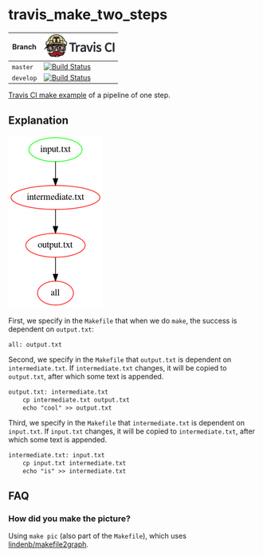 # travis_make_two_steps

Branch   |[![Travis CI logo](pics/TravisCI.png)](https://travis-ci.org)
---------|----------------------------------------------------------------------------------------------------------------------------------------------------
`master` |[![Build Status](https://travis-ci.org/richelbilderbeek/travis_make_two_steps.svg?branch=master)](https://travis-ci.org/richelbilderbeek/travis_make_two_steps)
`develop`|[![Build Status](https://travis-ci.org/richelbilderbeek/travis_make_two_steps.svg?branch=develop)](https://travis-ci.org/richelbilderbeek/travis_make_two_steps)

[Travis CI make example](https://github.com/richelbilderbeek/travis_make_tutorial)
of a pipeline of one step.

## Explanation

![](pics/out.png)

First, we specify in the `Makefile` that when we do `make`, the
success is dependent on `output.txt`:

```
all: output.txt
```

Second, we specify in the `Makefile` that `output.txt` is dependent on
`intermediate.txt`. If `intermediate.txt` changes, 
it will be copied to `output.txt`,
after which some text is appended. 

```
output.txt: intermediate.txt
	cp intermediate.txt output.txt
	echo "cool" >> output.txt
```

Third, we specify in the `Makefile` that `intermediate.txt` is dependent on
`input.txt`. If `input.txt` changes, 
it will be copied to `intermediate.txt`,
after which some text is appended. 

```
intermediate.txt: input.txt
	cp input.txt intermediate.txt
	echo "is" >> intermediate.txt
```

## FAQ

### How did you make the picture?

Using `make pic` (also part of the `Makefile`),
which uses [lindenb/makefile2graph](https://github.com/lindenb/makefile2graph).

